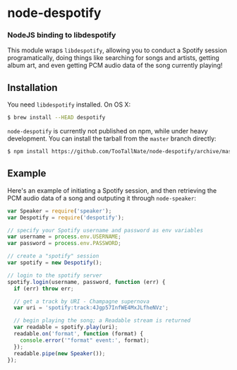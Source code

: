 node-despotify
==============
### NodeJS binding to libdespotify

This module wraps `libdespotify`, allowing you to conduct a Spotify session
programatically, doing things like searching for songs and artists, getting album
art, and even getting PCM audio data of the song currently playing!


Installation
------------

You need `libdespotify` installed. On OS X:

``` bash
$ brew install --HEAD despotify
```

`node-despotify` is currently not published on npm, while under heavy development.
You can install the tarball from the `master` branch directly:

``` bash
$ npm install https://github.com/TooTallNate/node-despotify/archive/master.tar.gz
```


Example
-------

Here's an example of initiating a Spotify session, and then retrieving the PCM
audio data of a song and outputing it through `node-speaker`:

``` js
var Speaker = require('speaker');
var Despotify = require('despotify');

// specify your Spotify username and password as env variables
var username = process.env.USERNAME;
var password = process.env.PASSWORD;

// create a "spotify" session
var spotify = new Despotify();

// login to the spotify server
spotify.login(username, password, function (err) {
  if (err) throw err;

  // get a track by URI - Champagne supernova
  var uri = 'spotify:track:4Jgp57InfWE4MxJLfheNVz';

  // begin playing the song; a Readable stream is returned
  var readable = spotify.play(uri);
  readable.on('format', function (format) {
    console.error('"format" event:', format);
  });
  readable.pipe(new Speaker());
});
```
